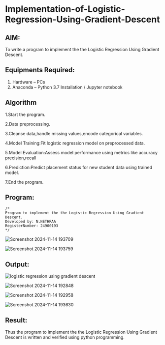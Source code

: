 # Implementation-of-Logistic-Regression-Using-Gradient-Descent

## AIM:
To write a program to implement the the Logistic Regression Using Gradient Descent.

## Equipments Required:
1. Hardware – PCs
2. Anaconda – Python 3.7 Installation / Jupyter notebook

## Algorithm
1.Start the program.

2.Data preprocessing.

3.Cleanse data,handle missing values,encode categorical variables.

4.Model Training:Fit logistic regression model on preprocessed data.

5.Model Evaluation:Assess model performance using metrics like accuracy precision,recall

6.Prediction:Predict placement status for new student data using trained model.

7.End the program.

## Program:
```
/*
Program to implement the the Logistic Regression Using Gradient Descent.
Developed by: N.NETHRAA
RegisterNumber: 24900193 
*/
```

![Screenshot 2024-11-14 193709](https://github.com/user-attachments/assets/d78b0dc0-2883-4866-9c0a-af45ff098d8c)

![Screenshot 2024-11-14 193759](https://github.com/user-attachments/assets/732422bc-faf2-4457-977a-0b70f889e0e9)


## Output:
![logistic regression using gradient descent](sam.png)

![Screenshot 2024-11-14 192848](https://github.com/user-attachments/assets/fa6f3c0c-61b6-4293-bac8-e36db8e5dd21)

![Screenshot 2024-11-14 192958](https://github.com/user-attachments/assets/220aa819-4604-4c8a-8d2b-649d917ec4df)

![Screenshot 2024-11-14 193630](https://github.com/user-attachments/assets/eae5251e-b19c-40f0-b5dc-ab4bfd8983f1)


## Result:
Thus the program to implement the the Logistic Regression Using Gradient Descent is written and verified using python programming.

